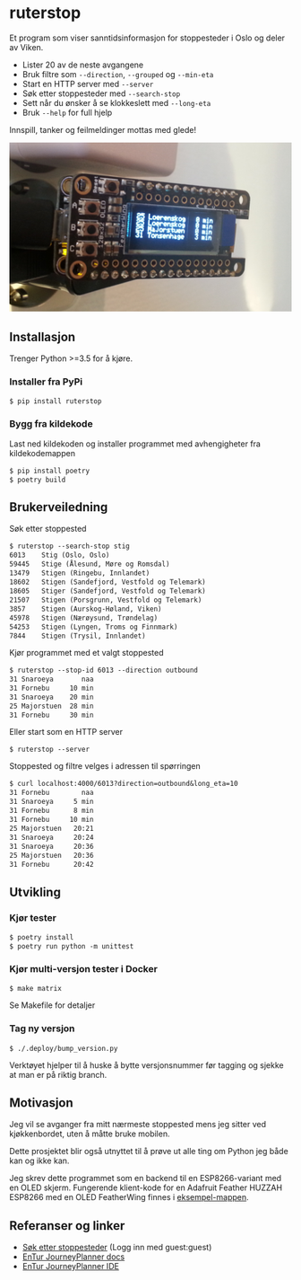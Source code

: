# ruterstop

Et program som viser sanntidsinformasjon for stoppesteder i Oslo og deler av Viken.

- Lister 20 av de neste avgangene
- Bruk filtre som `--direction`, `--grouped` og `--min-eta`
- Start en HTTP server med `--server`
- Søk etter stoppesteder med `--search-stop`
- Sett når du ønsker å se klokkeslett med `--long-eta`
- Bruk `--help` for full hjelp

Innspill, tanker og feilmeldinger mottas med glede!

![Adafruit Feather HUZZAH ESP8266 med OLED FeatherWing som kjører ruterstop.py][demopic-1]

## Installasjon

Trenger Python >=3.5 for å kjøre.

### Installer fra PyPi

```
$ pip install ruterstop
```

### Bygg fra kildekode

Last ned kildekoden og installer programmet med avhengigheter fra kildekodemappen

```
$ pip install poetry
$ poetry build
```

## Brukerveiledning

Søk etter stoppested

```
$ ruterstop --search-stop stig
6013    Stig (Oslo, Oslo)
59445   Stige (Ålesund, Møre og Romsdal)
13479   Stigen (Ringebu, Innlandet)
18602   Stigen (Sandefjord, Vestfold og Telemark)
18605   Stiger (Sandefjord, Vestfold og Telemark)
21507   Stigen (Porsgrunn, Vestfold og Telemark)
3857    Stigen (Aurskog-Høland, Viken)
45978   Stigen (Nærøysund, Trøndelag)
54253   Stigen (Lyngen, Troms og Finnmark)
7844    Stigen (Trysil, Innlandet)
```

Kjør programmet med et valgt stoppested

```
$ ruterstop --stop-id 6013 --direction outbound
31 Snaroeya       naa
31 Fornebu     10 min
31 Snaroeya    20 min
25 Majorstuen  28 min
31 Fornebu     30 min
```

Eller start som en HTTP server

```
$ ruterstop --server
```

Stoppested og filtre velges i adressen til spørringen

```
$ curl localhost:4000/6013?direction=outbound&long_eta=10
31 Fornebu        naa
31 Snaroeya     5 min
31 Fornebu      8 min
31 Fornebu     10 min
25 Majorstuen   20:21
31 Snaroeya     20:24
31 Snaroeya     20:36
25 Majorstuen   20:36
31 Fornebu      20:42
```

## Utvikling

### Kjør tester

```
$ poetry install
$ poetry run python -m unittest
```

### Kjør multi-versjon tester i Docker

```
$ make matrix
```

Se Makefile for detaljer

### Tag ny versjon

```
$ ./.deploy/bump_version.py
```

Verktøyet hjelper til å huske å bytte versjonsnummer før tagging og sjekke
at man er på riktig branch.

## Motivasjon

Jeg vil se avganger fra mitt nærmeste stoppested mens jeg sitter ved
kjøkkenbordet, uten å måtte bruke mobilen.

Dette prosjektet blir også utnyttet til å prøve ut alle ting om Python jeg
både kan og ikke kan.

Jeg skrev dette programmet som en backend til en ESP8266-variant med en
OLED skjerm.
Fungerende klient-kode for en Adafruit Feather HUZZAH ESP8266 med en OLED
FeatherWing finnes i [eksempel-mappen](./examples/arduino-esp8266-feather-oled).

## Referanser og linker
- [Søk etter stoppesteder][stoppesteder] (Logg inn med guest:guest)
- [EnTur JourneyPlanner docs](https://developer.entur.org/pages-journeyplanner-journeyplanner)
- [EnTur JourneyPlanner IDE](https://api.entur.io/journey-planner/v2/ide/)

[demopic-1]: ./demo-1.png
[stoppesteder]: https://stoppested.entur.org/?stopPlaceId=NSR:StopPlace:6013
